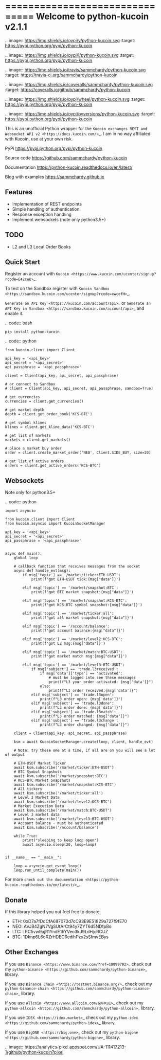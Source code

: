 ===============================
Welcome to python-kucoin v2.1.1
===============================

.. image:: https://img.shields.io/pypi/v/python-kucoin.svg
    :target: https://pypi.python.org/pypi/python-kucoin

.. image:: https://img.shields.io/pypi/l/python-kucoin.svg
    :target: https://pypi.python.org/pypi/python-kucoin

.. image:: https://img.shields.io/travis/sammchardy/python-kucoin.svg
    :target: https://travis-ci.org/sammchardy/python-kucoin

.. image:: https://img.shields.io/coveralls/sammchardy/python-kucoin.svg
    :target: https://coveralls.io/github/sammchardy/python-kucoin

.. image:: https://img.shields.io/pypi/wheel/python-kucoin.svg
    :target: https://pypi.python.org/pypi/python-kucoin

.. image:: https://img.shields.io/pypi/pyversions/python-kucoin.svg
    :target: https://pypi.python.org/pypi/python-kucoin

This is an unofficial Python wrapper for the `Kucoin exchanges REST and Websocket API v2 <https://docs.kucoin.com/>`_.
I am in no way affiliated with Kucoin, use at your own risk.


PyPi
  https://pypi.python.org/pypi/python-kucoin

Source code
  https://github.com/sammchardy/python-kucoin

Documentation
  https://python-kucoin.readthedocs.io/en/latest/

Blog with examples
  https://sammchardy.github.io


Features
--------

- Implementation of REST endpoints
- Simple handling of authentication
- Response exception handling
- Implement websockets (note only python3.5+)

TODO
----

- L2 and L3 Local Order Books

Quick Start
-----------

Register an account with `Kucoin <https://www.kucoin.com/ucenter/signup?rcode=E42cWB>`_.

To test on the Sandbox register with `Kucoin Sandbox <https://sandbox.kucoin.com/ucenter/signup?rcode=ewcefH>`_.

`Generate an API Key <https://kucoin.com/account/api>`_
or `Generate an API Key in Sandbox <https://sandbox.kucoin.com/account/api>`_ and enable it.

.. code:: bash

    pip install python-kucoin

.. code:: python

    from kucoin.client import Client

    api_key = '<api_key>'
    api_secret = '<api_secret>'
    api_passphrase = '<api_passphrase>'

    client = Client(api_key, api_secret, api_passphrase)

    # or connect to Sandbox
    # client = Client(api_key, api_secret, api_passphrase, sandbox=True)

    # get currencies
    currencies = client.get_currencies()

    # get market depth
    depth = client.get_order_book('KCS-BTC')

    # get symbol klines
    klines = client.get_kline_data('KCS-BTC')

    # get list of markets
    markets = client.get_markets()

    # place a market buy order
    order = client.create_market_order('NEO', Client.SIDE_BUY, size=20)

    # get list of active orders
    orders = client.get_active_orders('KCS-BTC')

Websockets
----------

Note only for python3.5+

.. code:: python

    import asyncio

    from kucoin.client import Client
    from kucoin.asyncio import KucoinSocketManager

    api_key = '<api_key>'
    api_secret = '<api_secret>'
    api_passphrase = '<api_passphrase>'


    async def main():
        global loop

        # callback function that receives messages from the socket
        async def handle_evt(msg):
            if msg['topic'] == '/market/ticker:ETH-USDT':
                print(f'got ETH-USDT tick:{msg["data"]}')

            elif msg['topic'] == '/market/snapshot:BTC':
                print(f'got BTC market snapshot:{msg["data"]}')

            elif msg['topic'] == '/market/snapshot:KCS-BTC':
                print(f'got KCS-BTC symbol snapshot:{msg["data"]}')

            elif msg['topic'] == '/market/ticker:all':
                print(f'got all market snapshot:{msg["data"]}')

            elif msg['topic'] == '/account/balance':
                print(f'got account balance:{msg["data"]}')

            elif msg['topic'] == '/market/level2:KCS-BTC':
                print(f'got L2 msg:{msg["data"]}')

            elif msg['topic'] == '/market/match:BTC-USDT':
                print(f'got market match msg:{msg["data"]}')

            elif msg['topic'] == '/market/level3:BTC-USDT':
                if msg['subject'] == 'trade.l3received':
                    if msg['data']['type'] == 'activated':
                        # must be logged into see these messages
                        print(f"L3 your order activated: {msg['data']}")
                    else:
                        print(f"L3 order received:{msg['data']}")
                elif msg['subject'] == 'trade.l3open':
                    print(f"L3 order open: {msg['data']}")
                elif msg['subject'] == 'trade.l3done':
                    print(f"L3 order done: {msg['data']}")
                elif msg['subject'] == 'trade.l3match':
                    print(f"L3 order matched: {msg['data']}")
                elif msg['subject'] == 'trade.l3change':
                    print(f"L3 order changed: {msg['data']}")

        client = Client(api_key, api_secret, api_passphrase)

        ksm = await KucoinSocketManager.create(loop, client, handle_evt)

        # Note: try these one at a time, if all are on you will see a lot of output

        # ETH-USDT Market Ticker
        await ksm.subscribe('/market/ticker:ETH-USDT')
        # BTC Symbol Snapshots
        await ksm.subscribe('/market/snapshot:BTC')
        # KCS-BTC Market Snapshots
        await ksm.subscribe('/market/snapshot:KCS-BTC')
        # All tickers
        await ksm.subscribe('/market/ticker:all')
        # Level 2 Market Data
        await ksm.subscribe('/market/level2:KCS-BTC')
        # Market Execution Data
        await ksm.subscribe('/market/match:BTC-USDT')
        # Level 3 market data
        await ksm.subscribe('/market/level3:BTC-USDT')
        # Account balance - must be authenticated
        await ksm.subscribe('/account/balance')

        while True:
            print("sleeping to keep loop open")
            await asyncio.sleep(20, loop=loop)


    if __name__ == "__main__":

        loop = asyncio.get_event_loop()
        loop.run_until_complete(main())


For more `check out the documentation <https://python-kucoin.readthedocs.io/en/latest/>`_.

Donate
------

If this library helped you out feel free to donate.

- ETH: 0xD7a7fDdCfA687073d7cC93E9E51829a727f9fE70
- NEO: AVJB4ZgN7VgSUtArCt94y7ZYT6d5NDfpBo
- LTC: LPC5vw9ajR1YndE1hYVeo3kJ9LdHjcRCUZ
- BTC: 1Dknp6L6oRZrHDECRedihPzx2sSfmvEBys

Other Exchanges
---------------

If you use `Binance <https://www.binance.com/?ref=10099792>`_ check out my `python-binance <https://github.com/sammchardy/python-binance>`_ library.

If you use `Binance Chain <https://testnet.binance.org/>`_ check out my `python-binance-chain <https://github.com/sammchardy/python-binance-chain>`_ library.

If you use `Allcoin <https://www.allcoin.com/GXHKu1>`_ check out my `python-allcoin <https://github.com/sammchardy/python-allcoin>`_ library.

If you use `IDEX <https://idex.market>`_ check out my `python-idex <https://github.com/sammchardy/python-idex>`_ library.

If you use `BigONE <https://big.one>`_ check out my `python-bigone <https://github.com/sammchardy/python-bigone>`_ library.

.. image:: https://analytics-pixel.appspot.com/UA-111417213-1/github/python-kucoin?pixel
